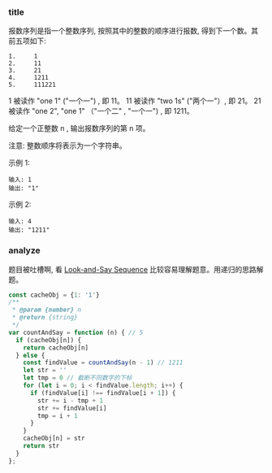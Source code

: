 ### title

报数序列是指一个整数序列, 按照其中的整数的顺序进行报数, 得到下一个数。其前五项如下:

```
1.     1
2.     11
3.     21
4.     1211
5.     111221
```

1 被读作  "one 1"  ("一个一") , 即 11。
11 被读作 "two 1s" ("两个一"）, 即 21。
21 被读作 "one 2",  "one 1" （"一个二" ,  "一个一") , 即 1211。

给定一个正整数 n , 输出报数序列的第 n 项。

注意: 整数顺序将表示为一个字符串。

示例 1:

```
输入: 1
输出: "1"
```

示例 2:

```
输入: 4
输出: "1211"
```

### analyze

题目被吐槽啊, 看 [Look-and-Say Sequence](https://www.geeksforgeeks.org/look-and-say-sequence/) 比较容易理解题意。用递归的思路解题。

```js
const cacheObj = {1: '1'}
/**
 * @param {number} n
 * @return {string}
 */
var countAndSay = function (n) { // 5
  if (cacheObj[n]) {
    return cacheObj[n]
  } else {
    const findValue = countAndSay(n - 1) // 1211
    let str = ''
    let tmp = 0 // 截断不同数字的下标
    for (let i = 0; i < findValue.length; i++) {
      if (findValue[i] !== findValue[i + 1]) {
        str += i - tmp + 1
        str += findValue[i]
        tmp = i + 1
      }
    }
    cacheObj[n] = str
    return str
  }
};
```